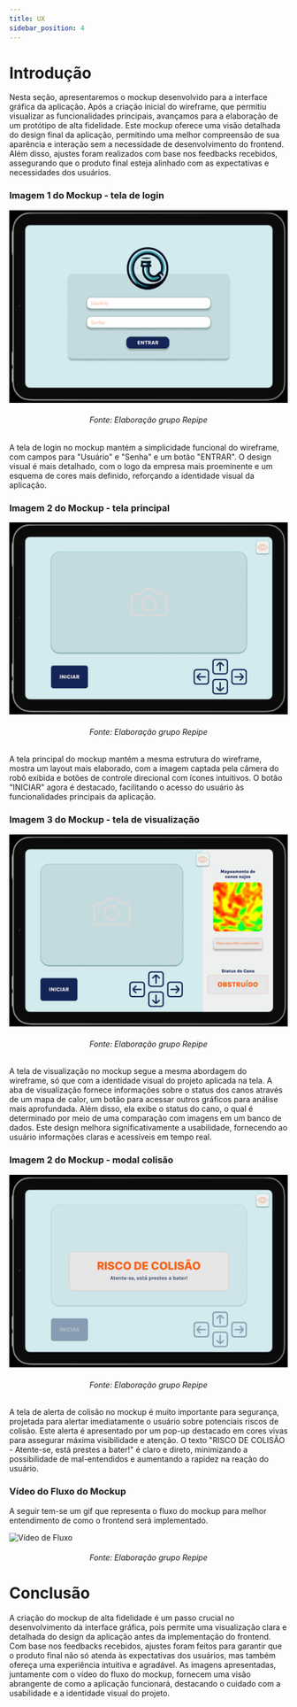 ```yaml
---
title: UX
sidebar_position: 4
---
```

# Introdução
Nesta seção, apresentaremos o mockup desenvolvido para a interface gráfica da aplicação. Após a criação inicial do wireframe, que permitiu visualizar as funcionalidades principais, avançamos para a elaboração de um protótipo de alta fidelidade. Este mockup oferece uma visão detalhada do design final da aplicação, permitindo uma melhor compreensão de sua aparência e interação sem a necessidade de desenvolvimento do frontend. Além disso, ajustes foram realizados com base nos feedbacks recebidos, assegurando que o produto final esteja alinhado com as expectativas e necessidades dos usuários.

### Imagem 1 do Mockup - tela de login
![Imagem 1 do Mockup - tela de login](../../../static/img/sprint_3/mockup-login.png)
<h6 align="center"> Fonte: Elaboração grupo Repipe </h6>
A tela de login no mockup mantém a simplicidade funcional do wireframe, com campos para "Usuário" e "Senha" e um botão "ENTRAR". O design visual é mais detalhado, com o logo da empresa mais proeminente e um esquema de cores mais definido, reforçando a identidade visual da aplicação.

### Imagem 2 do Mockup - tela principal
![Imagem 2 do Mockup - tela principal](../../../static/img/sprint_3/mockup-principal.png)
<h6 align="center"> Fonte: Elaboração grupo Repipe </h6>
A tela principal do mockup mantém a mesma estrutura do wireframe, mostra um layout mais elaborado, com a imagem captada pela câmera do robô exibida e botões de controle direcional com ícones intuitivos. O botão "INICIAR" agora é destacado, facilitando o acesso do usuário às funcionalidades principais da aplicação.

### Imagem 3 do Mockup - tela de visualização
![Imagem 3 do Mockup - tela de visualização](../../../static/img/sprint_3/mockup-visu.png)
<h6 align="center"> Fonte: Elaboração grupo Repipe </h6>
A tela de visualização no mockup segue a mesma abordagem do wireframe, só que com a identidade visual do projeto aplicada na tela. A aba de visualização fornece informações sobre o status dos canos através de um mapa de calor, um botão para acessar outros gráficos para análise mais aprofundada. Além disso, ela exibe o status do cano, o qual é determinado por meio de uma comparação com imagens em um banco de dados. Este design melhora significativamente a usabilidade, fornecendo ao usuário informações claras e acessíveis em tempo real.

### Imagem 2 do Mockup - modal colisão
![Imagem 4 do Mockup - modal colisão](../../../static/img/sprint_3/mockup-colisao.png)
<h6 align="center"> Fonte: Elaboração grupo Repipe </h6>
A tela de alerta de colisão no mockup é muito importante para segurança, projetada para alertar imediatamente o usuário sobre potenciais riscos de colisão. Este alerta é apresentado por um pop-up destacado em cores vivas para assegurar máxima visibilidade e atenção. O texto "RISCO DE COLISÃO - Atente-se, está prestes a bater!" é claro e direto, minimizando a possibilidade de mal-entendidos e aumentando a rapidez na reação do usuário.

### Vídeo do Fluxo do Mockup
A seguir tem-se um gif que representa o fluxo do mockup para melhor entendimento de como o frontend será implementado.

![Vídeo de Fluxo](../../../static/img/sprint_3/fluxo-mockup.gif)
<h6 align="center"> Fonte: Elaboração grupo Repipe </h6>

# Conclusão
A criação do mockup de alta fidelidade é um passo crucial no desenvolvimento da interface gráfica, pois permite uma visualização clara e detalhada do design da aplicação antes da implementação do frontend. Com base nos feedbacks recebidos, ajustes foram feitos para garantir que o produto final não só atenda às expectativas dos usuários, mas também ofereça uma experiência intuitiva e agradável. As imagens apresentadas, juntamente com o vídeo do fluxo do mockup, fornecem uma visão abrangente de como a aplicação funcionará, destacando o cuidado com a usabilidade e a identidade visual do projeto.
